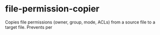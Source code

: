 # file-permission-copier
Copies file permissions (owner, group, mode, ACLs) from a source file to a target file. Prevents per
